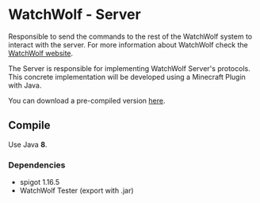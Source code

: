 # WatchWolf - Server
Responsible to send the commands to the rest of the WatchWolf system to interact with the server. For more information about WatchWolf check the [WatchWolf website](https://watchwolf.dev/).

The Server is responsible for implementing WatchWolf Server's protocols. This concrete implementation will be developed using a Minecraft Plugin with Java.

You can download a pre-compiled version [here](https://watchwolf.dev/versions/).

## Compile
Use Java **8**.

### Dependencies
- spigot 1.16.5
- WatchWolf Tester (export with .jar)
